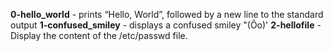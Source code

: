 **0-hello_world**   -   prints “Hello, World”, followed by a new line to the standard output
**1-confused_smiley**  - displays a confused smiley "(Ôo)'
**2-hellofile**  - Display the content of the /etc/passwd file.

